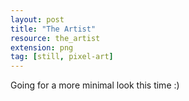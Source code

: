 ```yaml
---
layout: post
title: "The Artist"
resource: the_artist
extension: png
tag: [still, pixel-art]
---
```


Going for a more minimal look this time :)